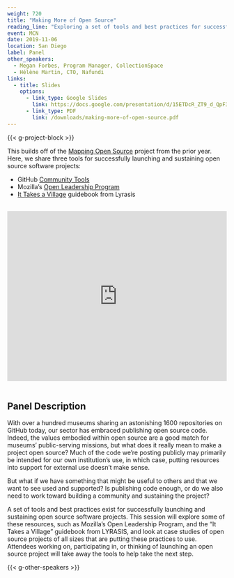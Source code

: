 ```yaml
---
weight: 720
title: "Making More of Open Source"
reading_line: "Exploring a set of tools and best practices for successfully launching and sustaining open source software projects"
event: MCN
date: 2019-11-06
location: San Diego
label: Panel 
other_speakers:
  - Megan Forbes, Program Manager, CollectionSpace
  - Hélène Martin, CTO, Nafundi 
links:
  - title: Slides
    options: 
      - link_type: Google Slides
        link: https://docs.google.com/presentation/d/15ETDcR_ZT9_d_QpF3mzhtLf9X4pl3GKLRNBC-6uSelw/edit?usp=sharing
      - link_type: PDF
        link: /downloads/making-more-of-open-source.pdf
---
```


{{< g-project-block >}}

This builds off of the [Mapping Open Source](/mapping-open-source/) project from the prior year. Here, we share three tools for successfully launching and sustaining open source software projects:

- GitHub [Community Tools](https://help.github.com/en/github/building-a-strong-community)
- Mozilla’s [Open Leadership Program](https://foundation.mozilla.org/en/opportunity/mozilla-open-leaders/)
- [It Takes a Village](https://lyrasis.org/itav) guidebook from Lyrasis

<iframe src="https://docs.google.com/presentation/d/e/2PACX-1vRNsT2JQiTlNMDCnWVn4WE3FPHdRCd1fZ3xhw1v4HO6EtFWjIoIYqJsq0fU6I3U3ckI6ONWR_7jjpvs/embed?start=false&loop=false&delayms=3000" frameborder="0" width="640" height="390" allowfullscreen="true" mozallowfullscreen="true" webkitallowfullscreen="true" style="margin: 1rem 0; max-width: 100%; height: calc((100vw - 2rem) / 1.60535); max-height: 390px;"></iframe>

## Panel Description

With over a hundred museums sharing an astonishing 1600 repositories on GitHub today, our sector has embraced publishing open source code. Indeed, the values embodied within open source are a good match for museums’ public-serving missions, but what does it really mean to make a project open source? Much of the code we’re posting publicly may primarily be intended for our own institution’s use, in which case, putting resources into support for external use doesn’t make sense.

But what if we have something that might be useful to others and that we want to see used and supported? Is publishing code enough, or do we also need to work toward building a community and sustaining the project?

A set of tools and best practices exist for successfully launching and sustaining open source software projects. This session will explore some of these resources, such as Mozilla’s Open Leadership Program, and the “It Takes a Village” guidebook from LYRASIS, and look at case studies of open source projects of all sizes that are putting these practices to use. Attendees working on, participating in, or thinking of launching an open source project will take away the tools to help take the next step. 

{{< g-other-speakers >}}
